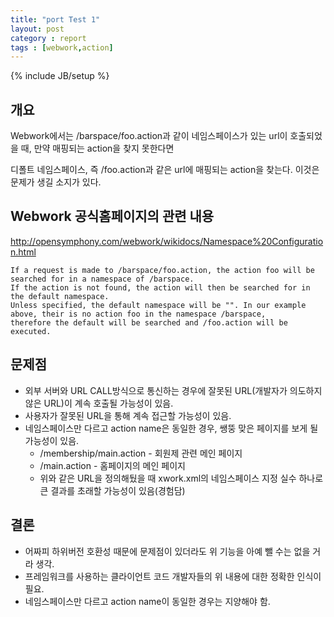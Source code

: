 ```yaml
---
title: "port Test 1"
layout: post
category : report
tags : [webwork,action]
---
```

{% include JB/setup %}

개요
----

Webwork에서는 /barspace/foo.action과 같이 네임스페이스가 있는 url이 호출되었을 때, 만약 매핑되는 action을 찾지 못한다면

디폴트 네임스페이스, 즉 /foo.action과 같은 url에 매핑되는 action을 찾는다. 이것은 문제가 생길 소지가 있다.

Webwork 공식홈페이지의 관련 내용
---------

<http://opensymphony.com/webwork/wikidocs/Namespace%20Configuration.html>

```
If a request is made to /barspace/foo.action, the action foo will be searched for in a namespace of /barspace. 
If the action is not found, the action will then be searched for in the default namespace. 
Unless specified, the default namespace will be "". In our example above, their is no action foo in the namespace /barspace, 
therefore the default will be searched and /foo.action will be executed.
```

문제점
-----

- 외부 서버와 URL CALL방식으로 통신하는 경우에 잘못된 URL(개발자가 의도하지 않은 URL)이 계속 호출될 가능성이 있음.
- 사용자가 잘못된 URL을 통해 계속 접근할 가능성이 있음.
- 네임스페이스만 다르고 action name은 동일한 경우, 쌩뚱 맞은 페이지를 보게 될 가능성이 있음.
	- /membership/main.action - 회원제 관련 메인 페이지
	- /main.action - 홈페이지의 메인 페이지
	- 위와 같은 URL을 정의해뒀을 때 xwork.xml의 네임스페이스 지정 실수 하나로 큰 결과를 초래할 가능성이 있음(경험담)
	
	
결론
---
- 어짜피 하위버전 호환성 때문에 문제점이 있더라도 위 기능을 아예 뺄 수는 없을 거라 생각.
- 프레임워크를 사용하는 클라이언트 코드 개발자들의 위 내용에 대한 정확한 인식이 필요.
- 네임스페이스만 다르고 action name이 동일한 경우는 지양해야 함.
